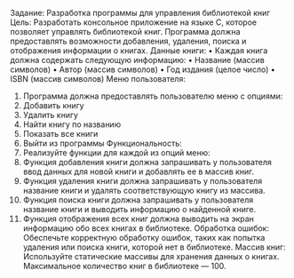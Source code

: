 Задание: Разработка программы для управления библиотекой книг
Цель: Разработать консольное приложение на языке C, которое позволяет управлять библиотекой книг. Программа должна предоставлять возможности добавления, удаления, поиска и отображения информации о книгах.
Данные книги:
•	Каждая книга должна содержать следующую информацию:
•	Название (массив символов)
•	Автор (массив символов)
•	Год издания (целое число)
•	ISBN (массив символов)
Меню пользователя:
1.	Программа должна предоставлять пользователю меню с опциями:
2.	Добавить книгу
3.	Удалить книгу
4.	Найти книгу по названию
5.	Показать все книги
6.	Выйти из программы
Функциональность:
1.	Реализуйте функции для каждой из опций меню:
2.	Функция добавления книги должна запрашивать у пользователя ввод данных для новой книги и добавлять ее в массив книг.
3.	Функция удаления книги должна запрашивать у пользователя название книги и удалять соответствующую книгу из массива.
4.	Функция поиска книги должна запрашивать у пользователя название книги и выводить информацию о найденной книге.
5.	Функция отображения всех книг должна выводить на экран информацию обо всех книгах в библиотеке.
Обработка ошибок:
Обеспечьте корректную обработку ошибок, таких как попытка удаления или поиска книги, которой нет в библиотеке.
Массив книг:
Используйте статические массивы для хранения данных о книгах. Максимальное количество книг в библиотеке — 100.
